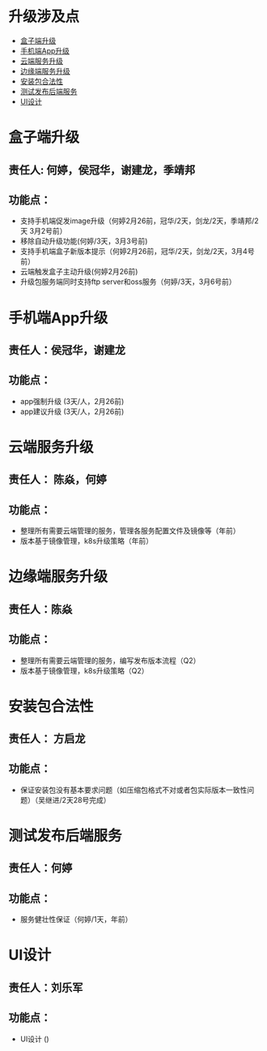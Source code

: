 # 升级涉及点
- [盒子端升级](#盒子端升级)
- [手机端App升级](#手机端App升级)
- [云端服务升级](#云端服务升级)
- [边缘端服务升级](#边缘端服务升级)
- [安装包合法性](#安装包合法性)
- [测试发布后端服务](#测试发布后端服务)
- [UI设计](#UI设计)

# 盒子端升级
## 责任人: 何婷，侯冠华，谢建龙，季靖邦
## 功能点：
* 支持手机端促发image升级（何婷2月26前，冠华/2天，剑龙/2天，季靖邦/2天 3月2号前）
* 移除自动升级功能(何婷/3天，3月3号前)
* 支持手机端盒子新版本提示（何婷2月26前，冠华/2天，剑龙/2天，3月4号前）
* 云端触发盒子主动升级(何婷2月26前)
* 升级包服务端同时支持ftp server和oss服务（何婷/3天，3月6号前）


# 手机端App升级
## 责任人：侯冠华，谢建龙
## 功能点：
* app强制升级 (3天/人，2月26前)
* app建议升级 (3天/人，2月26前)



# 云端服务升级
## 责任人： 陈焱，何婷
## 功能点：
* 整理所有需要云端管理的服务，管理各服务配置文件及镜像等（年前）
* 版本基于镜像管理，k8s升级策略（年前）


# 边缘端服务升级
## 责任人：陈焱
## 功能点：
* 整理所有需要云端管理的服务，编写发布版本流程（Q2）
* 版本基于镜像管理，k8s升级策略（Q2）

# 安装包合法性
## 责任人： 方启龙
## 功能点：
* 保证安装包没有基本要求问题（如压缩包格式不对或者包实际版本一致性问题）（吴继进/2天28号完成）

# 测试发布后端服务
## 责任人：何婷
## 功能点：
* 服务健壮性保证（何婷/1天，年前）

# UI设计
## 责任人：刘乐军
## 功能点：
* UI设计 ()
